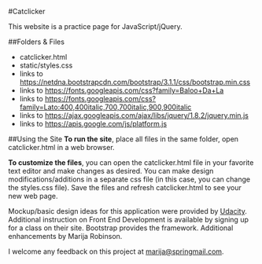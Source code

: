 #Catclicker

This website is a practice page for JavaScript/jQuery.

##Folders & Files
* catclicker.html
* static/styles.css
* links to https://netdna.bootstrapcdn.com/bootstrap/3.1.1/css/bootstrap.min.css
* links to https://fonts.googleapis.com/css?family=Baloo+Da+La
* links to https://fonts.googleapis.com/css?family=Lato:400,400italic,700,700italic,900,900italic
* links to https://ajax.googleapis.com/ajax/libs/jquery/1.8.2/jquery.min.js
* links to https://apis.google.com/js/platform.js

##Using the Site
**To run the site**, place all files in the same folder, open catclicker.html in a web browser.

**To customize the files**, you can open the catclicker.html file in your favorite text editor and make changes as desired. You can make design modifications/additions in a separate css file (in this case, you can change the styles.css file). Save the files and refresh catclicker.html to see your new web page.

Mockup/basic design ideas for this application were provided by [Udacity](http://www.Udacity.com). Additional instruction on Front End Development is available by signing up for a class on their site. Bootstrap provides the framework. Additional enhancements by Marija Robinson.

I welcome any feedback on this project at marija@springmail.com.
